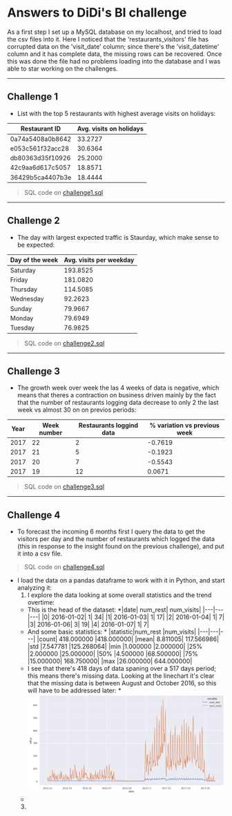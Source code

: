 # Answers to DiDi's BI challenge

As a first step I set up a MySQL database on my localhost, and tried to load the csv files into it. Here I noticed that the 'restaurants_visitors' file has corrupted data on the 'visit_date' column; since there's the 'visit_datetime' column and it has complete data, the missing rows can be recovered. Once this was done the file had no problems loading into the database and I was able to star working on the challenges.

 ----------------------------------------
 ## Challenge 1
 - List with the top 5 restaurants with highest average visits on holidays:

 |Restaurant ID|Avg. visits on holidays|
|---|------------------|
|0a74a5408a0b8642|33.2727|
|e053c561f32acc28|30.6364|
|db80363d35f10926|25.2000|
|42c9aa6d617c5057|18.8571|
|36429b5ca4407b3e|18.4444|

> SQL code on [challenge1.sql](https://github.com/adanttmm/DiDi_case/blob/main/challenge1.sql)
 
 ----------------------------------------
 ## Challenge 2
 - The day with largest expected traffic is Staurday, which make sense to be expected:

|Day of the week|Avg. visits per weekday|
|-----------|---------------------|
|Saturday|193.8525|
|Friday|181.0820|
|Thursday|114.5085|
|Wednesday|92.2623|
|Sunday|79.9667|
|Monday|79.6949|
|Tuesday|76.9825|

> SQL code on [challenge2.sql](https://github.com/adanttmm/DiDi_case/blob/main/challenge2.sql)
 
 ----------------------------------------
 ## Challenge 3
 - The growth week over week the las 4 weeks of data is negative, which means that theres a contraction on business driven mainly by the fact that the number of restaurants logging data decrease to only 2 the last week vs almost 30 on on previos periods:

|Year|Week number|Restaurants loggind data|% variation vs previous week|
|---------------|---------------|---------------|--------------|
|2017|22|2|-0.7619|
|2017|21|5|-0.1923|
|2017|20|7|-0.5543|
|2017|19|12|0.0671|

> SQL code on [challenge3.sql](https://github.com/adanttmm/DiDi_case/blob/main/challenge3.sql)
 
----------------------------------------
 ## Challenge 4
- To forecast the incoming 6 months first I query the data to get the visitors per day and the number of restaurants which logged the data (this in response to the insight found on the previous challenge), and put it into a csv file.
> SQL code on [challenge4.sql](https://github.com/adanttmm/DiDi_case/blob/main/challenge4.sql)
- I load the data on a pandas dataframe to work with it in Python, and start analyzing it:
  1. I explore the data looking at some overall statistics and the trend overtime:
    * This is the head of the dataset:
      *|date|	num_rest|	num_visits|
       |---|---|---|
       |0|	2016-01-02|	1|	34|
       |1|	2016-01-03|	1|	17|
       |2|	2016-01-04|	1|	7|
       |3|	2016-01-06|	3|	19|
       |4|	2016-01-07|	1|	7|   
    *  And some basic statistics:
      *	|statistic|num_rest	|num_visits|
        |---|---|---|
        |count|	418.000000	|418.000000|
        |mean|	8.811005|	117.566986|
        |std	|7.547781	|125.268064|
        |min	|1.000000	|2.000000|
        |25%	|2.000000	|25.000000|
        |50%	|4.500000	|68.500000|
        |75%	|15.000000|	168.750000|
        |max	|26.000000|	644.000000|  
    *  I see that there's 418 days of data spaning over a 517 days period; this means there's missing data. Looking at the linechart it's clear that the missing data is between August and October 2016, so this will have to be addressed later:
      *  ![linechart](https://github.com/adanttmm/DiDi_case/blob/main/linechart_1.png) 
    *    
  3. 







